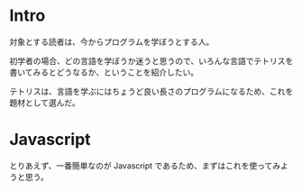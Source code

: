 # Intro
対象とする読者は、今からプログラムを学ぼうとする人。

初学者の場合、どの言語を学ぼうか迷うと思うので、いろんな言語でテトリスを書いてみるとどうなるか、ということを紹介したい。

テトリスは、言語を学ぶにはちょうど良い長さのプログラムになるため、これを題材として選んだ。

# Javascript
とりあえず、一番簡単なのが Javascript であるため、まずはこれを使ってみようと思う。

